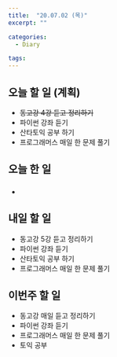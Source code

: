 ```yaml
---
title:  "20.07.02 (목)"
excerpt: ""

categories:
  - Diary

tags:
---
```


## 오늘 할 일 (계획)

- ~~동고강 4강 듣고 정리하기~~
- 파이썬 강좌 듣기
- 산타토익 공부 하기
- 프로그래머스 매일 한 문제 풀기

## 오늘 한 일

- ##### 


## 내일 할 일

- 동고강 5강 듣고 정리하기
- 파이썬 강좌 듣기
- 산타토익 공부 하기
- 프로그래머스 매일 한 문제 풀기

## 이번주 할 일

- 동고강 매일 듣고 정리하기
- 파이썬 강좌 듣기
- 프로그래머스 매일 한 문제 풀기
- 토익 공부
